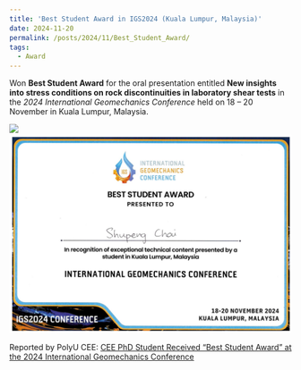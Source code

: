 ```yaml
---
title: 'Best Student Award in IGS2024 (Kuala Lumpur, Malaysia)'
date: 2024-11-20
permalink: /posts/2024/11/Best_Student_Award/
tags:
  - Award
---
```



Won **Best Student Award** for the oral presentation entitled **New insights into stress conditions on rock discontinuities in laboratory shear tests** in the _2024 International Geomechanics Conference_ held on 18 – 20 November in Kuala Lumpur, Malaysia.

<img src='/images/Awards/2024-11-20-Awarding_2nd_place.jpg'>

<img src='/images/Awards/2024-11-20-Best_Student_Award.png'>

Reported by PolyU CEE: [CEE PhD Student Received “Best Student Award” at the 2024 International Geomechanics Conference](https://www.polyu.edu.hk/cee/news-and-events/news/2024/20241206_news/)